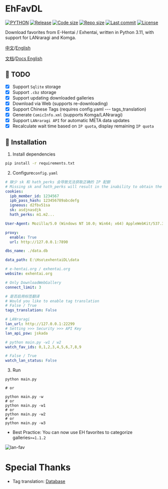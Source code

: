 # EhFavDL

[![PYTHON](https://img.shields.io/badge/Python-3.11-orange.svg)](https://www.python.org/)
[![Release](https://img.shields.io/github/v/release/eezd/EhFavDL)](https://github.com/eezd/EhFavDL/releases)
[![Code size](https://img.shields.io/github/languages/code-size/eezd/EhFavDL?color=blueviolet)](https://github.com/eezd/EhFavDL)
[![Repo size](https://img.shields.io/github/repo-size/eezd/EhFavDL?color=eb56fd)](https://github.com/eezd/EhFavDL)
[![Last commit](https://img.shields.io/github/last-commit/eezd/EhFavDL/main)](https://github.com/eezd/EhFavDL/commits/main)
[![License](https://img.shields.io/badge/license-MIT-yellowgreen.svg)](LICENSE)

Download favorites from E-Hentai / Exhentai, written in Python 3.11, with support for LANraragi and Komga.

[中文](README.md)/[English](README-EN.md)

[文档](docs.md)/[Docs English](docs-en.md)

## 📌 TODO

- [x] Support `Sqlite` storage
- [x] Support `.cbz` storage
- [x] Support updating downloaded galleries
- [x] Download via Web (supports re-downloading)
- [x] Support Chinese Tags (requires config.yaml --- tags_translation)
- [x] Generate `ComicInfo.xml` (supports Komga/LANraragi)
- [x] Support `LANraragi API` for automatic META data updates
- [x] Recalculate wait time based on `IP quota`, display remaining `IP quota`

## 🔨 Installation

1. Install dependencies

```bash
pip install -r requirements.txt
```

2. Configure`config.yaml`

```yaml
# 缺少 sk 和 hath_perks 会导致无法获取正确的 IP 配额
# Missing sk and hath_perks will result in the inability to obtain the correct IP quota.
cookies:
  ipb_member_id: 1234567
  ipb_pass_hash: 123456789abcdefg
  igneous: d2fbv51sa
  sk: asdjnasdjk
  hath_perks: m1.m2...

User-Agent: Mozilla/5.0 (Windows NT 10.0; Win64; x64) AppleWebKit/537.36 (KHTML, like Gecko) Chrome/112.0.0.0 Safari/537.36

proxy:
  enable: True
  url: http://127.0.0.1:7890

dbs_name: ./data.db

data_path: E:\Hso\exhentaiDL\data

# e-hentai.org / exhentai.org
website: exhentai.org

# Only DownloadWebGallery
connect_limit: 3

# 是否启用标签翻译
# Would you like to enable tag translation
# False / True
tags_translation: False

# LANraragi
lan_url: http://127.0.0.1:22299
# Setting >>> Security >>> API Key
lan_api_psw: jskada

# python main.py -w1 / w2
watch_fav_ids: 0,1,2,3,4,5,6,7,8,9

# False / True
watch_lan_status: False
```

3. Run

```shell
python main.py

# or

python main.py -w
# or
python main.py -w1
# or
python main.py -w2
# or
python main.py -w3
```

- Best Practice: You can now use EH favorites to categorize galleries`>=1.1.2`

![lan-fav](/img/lan-fav.png)

# Special Thanks

- Tag translation: [Database](https://github.com/EhTagTranslation/Database)
